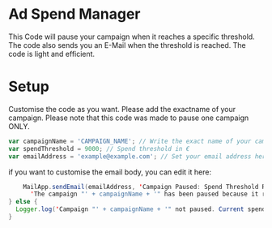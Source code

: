 # Ad Spend Manager
This Code will pause your campaign when it reaches a specific threshold. The code also sends you an E-Mail when the threshold is reached. The code is light and efficient.

# Setup

Customise the code as you want. Please add the exactname of your campaign. Please note that this code was made to pause one campaign ONLY.

```javascript
var campaignName = 'CAMPAIGN_NAME'; // Write the exact name of your campaign
var spendThreshold = 9000; // Spend threshold in €
var emailAddress = 'example@example.com'; // Set your email address here

```

if you want to customise the email body, you can edit it here:

```java script
    MailApp.sendEmail(emailAddress, 'Campaign Paused: Spend Threshold Reached', 
      'The campaign "' + campaignName + '" has been paused because it reached the spend threshold of ' + spendThreshold + ' €.');
} else {
  Logger.log('Campaign "' + campaignName + '" not paused. Current spend: ' + spend + ' €');
}
```
